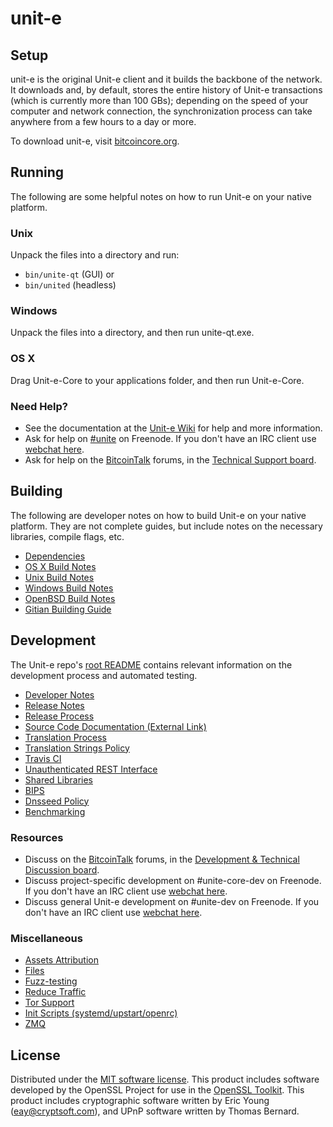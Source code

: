 unit-e
=============

Setup
---------------------
unit-e is the original Unit-e client and it builds the backbone of the network. It downloads and, by default, stores the entire history of Unit-e transactions (which is currently more than 100 GBs); depending on the speed of your computer and network connection, the synchronization process can take anywhere from a few hours to a day or more.

To download unit-e, visit [bitcoincore.org](https://bitcoincore.org/en/releases/).

Running
---------------------
The following are some helpful notes on how to run Unit-e on your native platform.

### Unix

Unpack the files into a directory and run:

- `bin/unite-qt` (GUI) or
- `bin/united` (headless)

### Windows

Unpack the files into a directory, and then run unite-qt.exe.

### OS X

Drag Unit-e-Core to your applications folder, and then run Unit-e-Core.

### Need Help?

* See the documentation at the [Unit-e Wiki](https://en.unite.it/wiki/Main_Page)
for help and more information.
* Ask for help on [#unite](http://webchat.freenode.net?channels=unite) on Freenode. If you don't have an IRC client use [webchat here](http://webchat.freenode.net?channels=unite).
* Ask for help on the [BitcoinTalk](https://bitcointalk.org/) forums, in the [Technical Support board](https://bitcointalk.org/index.php?board=4.0).

Building
---------------------
The following are developer notes on how to build Unit-e on your native platform. They are not complete guides, but include notes on the necessary libraries, compile flags, etc.

- [Dependencies](dependencies.md)
- [OS X Build Notes](build-osx.md)
- [Unix Build Notes](build-unix.md)
- [Windows Build Notes](build-windows.md)
- [OpenBSD Build Notes](build-openbsd.md)
- [Gitian Building Guide](gitian-building.md)

Development
---------------------
The Unit-e repo's [root README](/README.md) contains relevant information on the development process and automated testing.

- [Developer Notes](developer-notes.md)
- [Release Notes](release-notes.md)
- [Release Process](release-process.md)
- [Source Code Documentation (External Link)](https://dev.visucore.com/unite/doxygen/)
- [Translation Process](translation_process.md)
- [Translation Strings Policy](translation_strings_policy.md)
- [Travis CI](travis-ci.md)
- [Unauthenticated REST Interface](REST-interface.md)
- [Shared Libraries](shared-libraries.md)
- [BIPS](bips.md)
- [Dnsseed Policy](dnsseed-policy.md)
- [Benchmarking](benchmarking.md)

### Resources
* Discuss on the [BitcoinTalk](https://bitcointalk.org/) forums, in the [Development & Technical Discussion board](https://bitcointalk.org/index.php?board=6.0).
* Discuss project-specific development on #unite-core-dev on Freenode. If you don't have an IRC client use [webchat here](http://webchat.freenode.net/?channels=unite-core-dev).
* Discuss general Unit-e development on #unite-dev on Freenode. If you don't have an IRC client use [webchat here](http://webchat.freenode.net/?channels=unite-dev).

### Miscellaneous
- [Assets Attribution](assets-attribution.md)
- [Files](files.md)
- [Fuzz-testing](fuzzing.md)
- [Reduce Traffic](reduce-traffic.md)
- [Tor Support](tor.md)
- [Init Scripts (systemd/upstart/openrc)](init.md)
- [ZMQ](zmq.md)

License
---------------------
Distributed under the [MIT software license](/COPYING).
This product includes software developed by the OpenSSL Project for use in the [OpenSSL Toolkit](https://www.openssl.org/). This product includes
cryptographic software written by Eric Young ([eay@cryptsoft.com](mailto:eay@cryptsoft.com)), and UPnP software written by Thomas Bernard.
